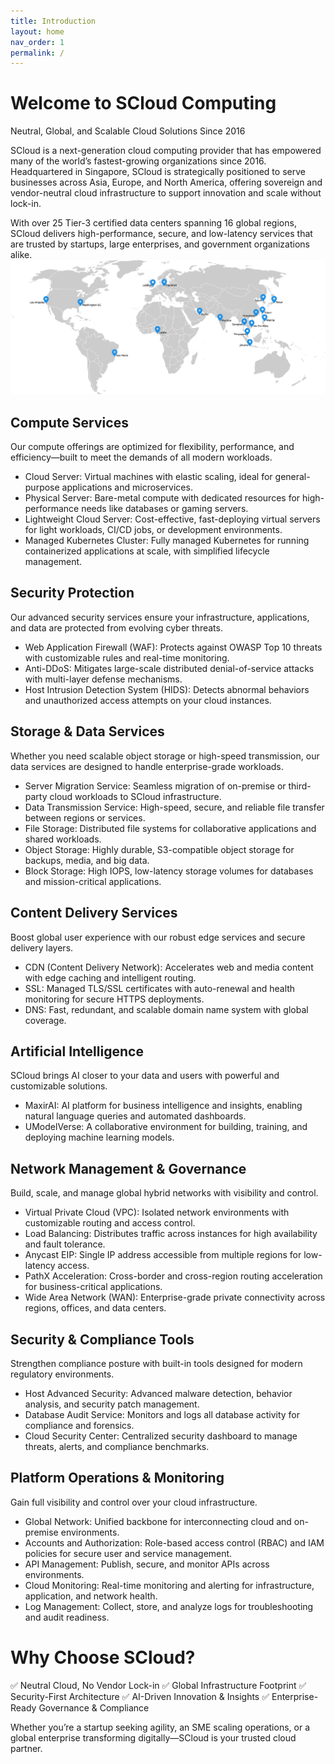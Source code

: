 ```yaml
---
title: Introduction
layout: home
nav_order: 1
permalink: /
---
```

# Welcome to SCloud Computing

Neutral, Global, and Scalable Cloud Solutions Since 2016

SCloud is a next-generation cloud computing provider that has empowered many of the world’s fastest-growing organizations since 2016. Headquartered in Singapore, SCloud is strategically positioned to serve businesses across Asia, Europe, and North America, offering sovereign and vendor-neutral cloud infrastructure to support innovation and scale without lock-in.

With over 25 Tier-3 certified data centers spanning 16 global regions, SCloud delivers high-performance, secure, and low-latency services that are trusted by startups, large enterprises, and government organizations alike.
![1](/assets/images/scloud-region-map.webp)

## Compute Services

Our compute offerings are optimized for flexibility, performance, and efficiency—built to meet the demands of all modern workloads.
- Cloud Server: Virtual machines with elastic scaling, ideal for general-purpose applications and microservices.
- Physical Server: Bare-metal compute with dedicated resources for high-performance needs like databases or gaming servers.
- Lightweight Cloud Server: Cost-effective, fast-deploying virtual servers for light workloads, CI/CD jobs, or development environments.
- Managed Kubernetes Cluster: Fully managed Kubernetes for running containerized applications at scale, with simplified lifecycle management.

## Security Protection

Our advanced security services ensure your infrastructure, applications, and data are protected from evolving cyber threats.
- Web Application Firewall (WAF): Protects against OWASP Top 10 threats with customizable rules and real-time monitoring.
- Anti-DDoS: Mitigates large-scale distributed denial-of-service attacks with multi-layer defense mechanisms.
- Host Intrusion Detection System (HIDS): Detects abnormal behaviors and unauthorized access attempts on your cloud instances.

## Storage & Data Services

Whether you need scalable object storage or high-speed transmission, our data services are designed to handle enterprise-grade workloads.
- Server Migration Service: Seamless migration of on-premise or third-party cloud workloads to SCloud infrastructure.
- Data Transmission Service: High-speed, secure, and reliable file transfer between regions or services.
- File Storage: Distributed file systems for collaborative applications and shared workloads.
- Object Storage: Highly durable, S3-compatible object storage for backups, media, and big data.
- Block Storage: High IOPS, low-latency storage volumes for databases and mission-critical applications.

## Content Delivery Services

Boost global user experience with our robust edge services and secure delivery layers.
- CDN (Content Delivery Network): Accelerates web and media content with edge caching and intelligent routing.
- SSL: Managed TLS/SSL certificates with auto-renewal and health monitoring for secure HTTPS deployments.
- DNS: Fast, redundant, and scalable domain name system with global coverage.

## Artificial Intelligence

SCloud brings AI closer to your data and users with powerful and customizable solutions.
- MaxirAI: AI platform for business intelligence and insights, enabling natural language queries and automated dashboards.
- UModelVerse: A collaborative environment for building, training, and deploying machine learning models.

## Network Management & Governance

Build, scale, and manage global hybrid networks with visibility and control.
- Virtual Private Cloud (VPC): Isolated network environments with customizable routing and access control.
- Load Balancing: Distributes traffic across instances for high availability and fault tolerance.
- Anycast EIP: Single IP address accessible from multiple regions for low-latency access.
- PathX Acceleration: Cross-border and cross-region routing acceleration for business-critical applications.
- Wide Area Network (WAN): Enterprise-grade private connectivity across regions, offices, and data centers.

## Security & Compliance Tools

Strengthen compliance posture with built-in tools designed for modern regulatory environments.
- Host Advanced Security: Advanced malware detection, behavior analysis, and security patch management.
- Database Audit Service: Monitors and logs all database activity for compliance and forensics.
- Cloud Security Center: Centralized security dashboard to manage threats, alerts, and compliance benchmarks.

## Platform Operations & Monitoring

Gain full visibility and control over your cloud infrastructure.
- Global Network: Unified backbone for interconnecting cloud and on-premise environments.
- Accounts and Authorization: Role-based access control (RBAC) and IAM policies for secure user and service management.
- API Management: Publish, secure, and monitor APIs across environments.
- Cloud Monitoring: Real-time monitoring and alerting for infrastructure, application, and network health.
- Log Management: Collect, store, and analyze logs for troubleshooting and audit readiness.

# Why Choose SCloud?

✅ Neutral Cloud, No Vendor Lock-in
✅ Global Infrastructure Footprint
✅ Security-First Architecture
✅ AI-Driven Innovation & Insights
✅ Enterprise-Ready Governance & Compliance

Whether you’re a startup seeking agility, an SME scaling operations, or a global enterprise transforming digitally—SCloud is your trusted cloud partner.